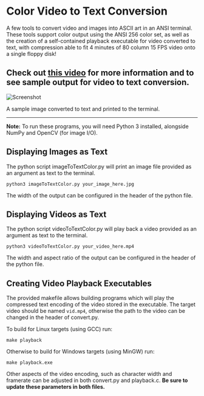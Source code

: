 # Color Video to Text Conversion

A few tools to convert video and images into ASCII art in an ANSI terminal. These tools support color output using the ANSI 256 color set,
as well as the creation of a self-contained playback executable for video converted to text, with compression able to fit 4 minutes of
80 column 15 FPS video onto a single floppy disk!

## Check out [this video](https://www.youtube.com/watch?v=uGoR3ZYZqjc) for more information and to see sample output for video to text conversion.

![Screenshot](screenshot.png)

A sample image converted to text and printed to the terminal.

---

**Note:** To run these programs, you will need Python 3 installed, alongside NumPy and OpenCV (for image I/O).

## Displaying Images as Text

The python script imageToTextColor.py will print an image file provided as an argument as text to the terminal.

`python3 imageToTextColor.py your_image_here.jpg`

The width of the output can be configured in the header of the python file.

## Displaying Videos as Text

The python script videoToTextColor.py will play back a video provided as an argument as text to the terminal.

`python3 videoToTextColor.py your_video_here.mp4`

The width and aspect ratio of the output can be configured in the header of the python file.

## Creating Video Playback Executables

The provided makefile allows building programs which will play the compressed text encoding of the video stored in the executable.
The target video should be named `vid.mp4`, otherwise the path to the video can be changed in the header of convert.py.

To build for Linux targets (using GCC) run:

`make playback`

Otherwise to build for Windows targets (using MinGW) run:

`make playback.exe`

Other aspects of the video encoding, such as character width and framerate can be adjusted in both convert.py and playback.c.
**Be sure to update these parameters in both files.**
